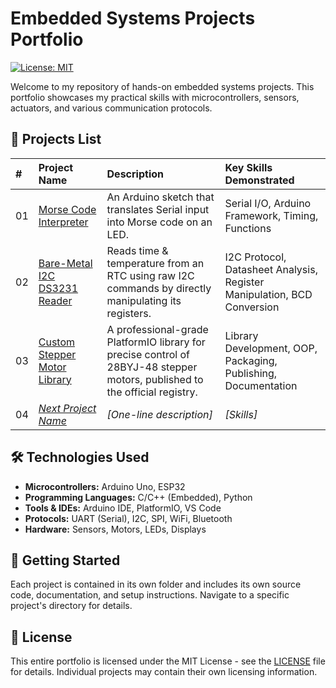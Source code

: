 # Embedded Systems Projects Portfolio

[![License: MIT](https://img.shields.io/badge/License-MIT-yellow.svg)](https://opensource.org/licenses/MIT)

Welcome to my repository of hands-on embedded systems projects. This portfolio showcases my practical skills with microcontrollers, sensors, actuators, and various communication protocols.

## 📁 Projects List

| # | Project Name | Description | Key Skills Demonstrated |
| :-- | :--- | :--- | :--- |
| 01 | [Morse Code Interpreter](./01_Morse-Code-Interpreter) | An Arduino sketch that translates Serial input into Morse code on an LED. | Serial I/O, Arduino Framework, Timing, Functions |
| 02 | [Bare-Metal I2C DS3231 Reader](./02_Bare-Metal-I2C) | Reads time & temperature from an RTC using raw I2C commands by directly manipulating its registers. | I2C Protocol, Datasheet Analysis, Register Manipulation, BCD Conversion |
| 03 | [Custom Stepper Motor Library](./03_Stepper_Motor_Library) | A professional-grade PlatformIO library for precise control of 28BYJ-48 stepper motors, published to the official registry. | Library Development, OOP, Packaging, Publishing, Documentation |
| 04 | *[Next Project Name](./04_Project-Name)* | *[One-line description]* | *[Skills]* |

## 🛠️ Technologies Used

- **Microcontrollers:** Arduino Uno, ESP32
- **Programming Languages:** C/C++ (Embedded), Python
- **Tools & IDEs:** Arduino IDE, PlatformIO, VS Code
- **Protocols:** UART (Serial), I2C, SPI, WiFi, Bluetooth
- **Hardware:** Sensors, Motors, LEDs, Displays

## 🔧 Getting Started

Each project is contained in its own folder and includes its own source code, documentation, and setup instructions. Navigate to a specific project's directory for details.

## 📜 License

This entire portfolio is licensed under the MIT License - see the [LICENSE](LICENSE) file for details. Individual projects may contain their own licensing information.
